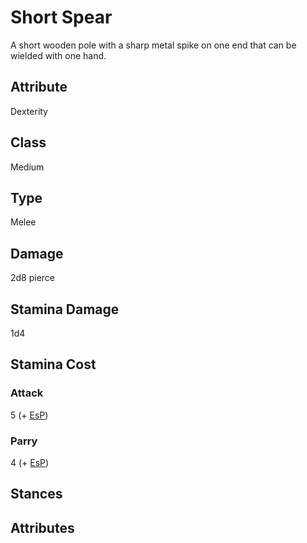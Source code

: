# Short Spear
A short wooden pole with a sharp metal spike on one end that can be wielded with one hand. 

## Attribute
Dexterity

## Class
Medium

## Type
Melee

## Damage
2d8 pierce

## Stamina Damage
1d4

## Stamina Cost
### Attack
5 (+ [EsP](../../combat/encumbrance))

### Parry
4 (+ [EsP](../../combat/encumbrance))

## Stances

## Attributes
